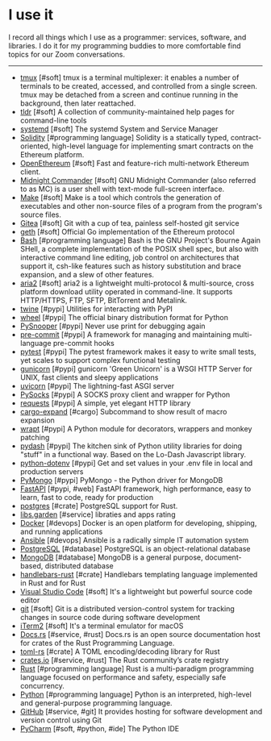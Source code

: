 # I use it

I record all things which I use as a programmer: services, software, and libraries. I do it for my programming
buddies to more comfortable find topics for our Zoom conversations.

---
 - [tmux](https://github.com/tmux/tmux) [#soft] tmux is a terminal multiplexer: it enables a number of terminals to be created, accessed, and controlled from a single screen. tmux may be detached from a screen and continue running in the background, then later reattached.
 - [tldr](https://github.com/tldr-pages/tldr) [#soft] A collection of community-maintained help pages for command-line tools
 - [systemd](https://github.com/systemd/systemd) [#soft] The systemd System and Service Manager
 - [Solidity](https://github.com/ethereum/solidity/) [#programming language] Solidity is a statically typed, contract-oriented, high-level language for implementing smart contracts on the Ethereum platform.
 - [OpenEthereum](https://github.com/openethereum/openethereum) [#soft] Fast and feature-rich multi-network Ethereum client.
 - [Midnight Commander](https://github.com/MidnightCommander/mc) [#soft] GNU Midnight Commander (also referred to as MC) is a user shell with text-mode full-screen interface.
 - [Make](https://www.gnu.org/software/make/) [#soft] Make is a tool which controls the generation of executables and other non-source files of a program from the program&#x27;s source files.
 - [Gitea](https://github.com/go-gitea/gitea) [#soft] Git with a cup of tea, painless self-hosted git service
 - [geth](https://github.com/ethereum/go-ethereum) [#soft] Official Go implementation of the Ethereum protocol
 - [Bash](https://github.com/bminor/bash) [#programming language] Bash is the GNU Project&#x27;s Bourne Again SHell, a complete implementation of the POSIX shell spec, but also with interactive command line editing, job control on architectures that support it, csh-like features such as history substitution and brace expansion, and a slew of other features.
 - [aria2](https://github.com/aria2/aria2) [#soft] aria2 is a lightweight multi-protocol &amp; multi-source, cross platform download utility operated in command-line. It supports HTTP/HTTPS, FTP, SFTP, BitTorrent and Metalink.
 - [twine](https://github.com/pypa/twine) [#pypi] Utilities for interacting with PyPI
 - [wheel](https://github.com/pypa/wheel) [#pypi] The official binary distribution format for Python
 - [PySnooper](https://github.com/cool-RR/PySnooper) [#pypi] Never use print for debugging again
 - [pre-commit](https://github.com/pre-commit/pre-commit) [#pypi] A framework for managing and maintaining multi-language pre-commit hooks
 - [pytest](https://github.com/pytest-dev/pytest) [#pypi] The pytest framework makes it easy to write small tests, yet scales to support complex functional testing
 - [gunicorn](https://github.com/benoitc/gunicorn) [#pypi] gunicorn &#x27;Green Unicorn&#x27; is a WSGI HTTP Server for UNIX, fast clients and sleepy applications
 - [uvicorn](https://github.com/encode/uvicorn) [#pypi] The lightning-fast ASGI server
 - [PySocks](https://github.com/Anorov/PySocks) [#pypi] A SOCKS proxy client and wrapper for Python
 - [requests](https://github.com/psf/requests) [#pypi] A simple, yet elegant HTTP library
 - [cargo-expand](https://github.com/dtolnay/cargo-expand) [#cargo] Subcommand to show result of macro expansion
 - [wrapt](https://github.com/GrahamDumpleton/wrapt) [#pypi] A Python module for decorators, wrappers and monkey patching
 - [pydash](https://github.com/dgilland/pydash) [#pypi] The kitchen sink of Python utility libraries for doing &quot;stuff&quot; in a functional way. Based on the Lo-Dash Javascript library.
 - [python-dotenv](https://github.com/theskumar/python-dotenv) [#pypi] Get and set values in your .env file in local and production servers
 - [PyMongo](https://github.com/mongodb/mongo-python-driver) [#pypi] PyMongo - the Python driver for MongoDB
 - [FastAPI](https://github.com/tiangolo/fastapi) [#pypi, #web] FastAPI framework, high performance, easy to learn, fast to code, ready for production
 - [postgres](https://github.com/sfackler/rust-postgres) [#crate] PostgreSQL support for Rust.
 - [libs.garden](https://libs.garden/) [#service] libraties and apps rating
 - [Docker](https://www.docker.com/) [#devops] Docker is an open platform for developing, shipping, and running applications
 - [Ansible](https://github.com/ansible/ansible) [#devops] Ansible is a radically simple IT automation system
 - [PostgreSQL](https://www.postgresql.org/) [#database] PostgreSQL is an object-relational database
 - [MongoDB](https://github.com/mongodb/mongo) [#database] MongoDB is a general purpose, document-based, distributed database
 - [handlebars-rust](https://github.com/sunng87/handlebars-rust) [#crate] Handlebars templating language implemented in Rust and for Rust
 - [Visual Studio Code](https://code.visualstudio.com/) [#soft] It&#x27;s a lightweight but powerful source code editor
 - [git](https://git-scm.com/) [#soft] Git is a distributed version-control system for tracking changes in source code during software development
 - [iTerm2](https://iterm2.com/) [#soft] It&#x27;s a terminal emulator for macOS
 - [Docs.rs](https://docs.rs) [#service, #rust] Docs.rs is an open source documentation host for crates of the Rust Programming Language.
 - [toml-rs](https://crates.io/crates/toml) [#crate] A TOML encoding/decoding library for Rust
 - [crates.io](https://crates.io/) [#service, #rust] The Rust community’s crate registry
 - [Rust](https://www.rust-lang.org/) [#programming language] Rust is a multi-paradigm programming language focused on performance and safety, especially safe concurrency.
 - [Python](https://www.python.org/) [#programming language] Python is an interpreted, high-level and general-purpose programming language.
 - [GitHub](https://github.com/) [#service, #git] It provides hosting for software development and version control using Git
 - [PyCharm](https://www.jetbrains.com/pycharm/) [#soft, #python, #ide] The Python IDE


